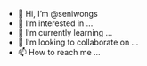 - 👋 Hi, I’m @seniwongs
- 👀 I’m interested in ...
- 🌱 I’m currently learning ...
- 💞️ I’m looking to collaborate on ...
- 📫 How to reach me ...

<!---
seniwongs/seniwongs is a ✨ special ✨ repository because its `README.md` (this file) appears on your GitHub profile.
You can click the Preview link to take a look at your changes.
--->
